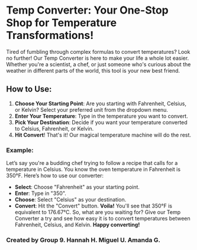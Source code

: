 # Temp Converter: Your One-Stop Shop for Temperature Transformations!
Tired of fumbling through complex formulas to convert temperatures? Look no further! Our Temp Converter is here to make your life a whole lot easier. Whether you're a scientist, a chef, or just someone who's curious about the weather in different parts of the world, this tool is your new best friend.
## How to Use:
1. **Choose Your Starting Point**: Are you starting with Fahrenheit, Celsius, or Kelvin? Select your preferred unit from the dropdown menu.
2. **Enter Your Temperature**: Type in the temperature you want to convert.
3. **Pick Your Destination**: Decide if you want your temperature converted to Celsius, Fahrenheit, or Kelvin.
4. **Hit Convert**! That's it! Our magical temperature machine will do the rest.
### Example:
Let’s say you're a budding chef trying to follow a recipe that calls for a temperature in Celsius. You know the oven temperature in Fahrenheit is 350°F. Here’s how to use our converter:
- **Select**: Choose "Fahrenheit" as your starting point.
- **Enter**: Type in "350".
- **Choose**: Select "Celsius" as your destination.
- **Convert**: Hit the "Convert" button.
**Voila!** You'll see that 350°F is equivalent to 176.67°C.
So, what are you waiting for? Give our Temp Converter a try and see how easy it is to convert temperatures between Fahrenheit, Celsius, and Kelvin.
**Happy converting!**

### Created by Group 9. Hannah H. Miguel U. Amanda G.
